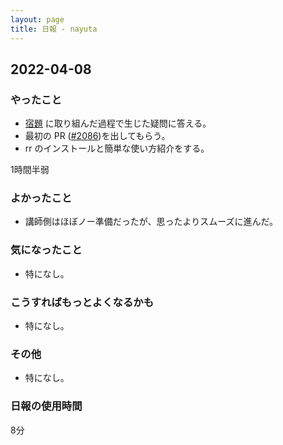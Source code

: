 ```yaml
---
layout: page
title: 日報 - nayuta
---
```


## 2022-04-08

### やったこと

* [宿題](https://nayuta-yanagisawa.hatenablog.com/entry/learning-mysql-mariadb-debugging-by-example) に取り組んだ過程で生じた疑問に答える。
* 最初の PR ([#2086](https://github.com/MariaDB/server/pull/2086))を出してもらう。
* rr のインストールと簡単な使い方紹介をする。

1時間半弱

### よかったこと

* 講師側はほぼノー準備だったが、思ったよりスムーズに進んだ。

### 気になったこと

* 特になし。

### こうすればもっとよくなるかも

* 特になし。

### その他

* 特になし。

### 日報の使用時間

8分
